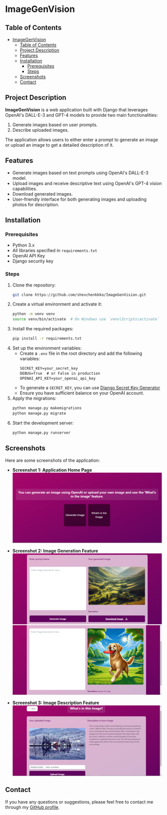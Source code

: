 # ImageGenVision

## Table of Contents
- [ImageGenVision](#imagegenvision)
  - [Table of Contents](#table-of-contents)
  - [Project Description](#project-description)
  - [Features](#features)
  - [Installation](#installation)
    - [Prerequisites](#prerequisites)
    - [Steps](#steps)
  - [Screenshots](#screenshots)
  - [Contact](#contact)

## Project Description
**ImageGenVision** is a web application built with Django that leverages OpenAI's DALL-E-3 and GPT-4 models to provide two main functionalities:
1. Generate images based on user prompts.
2. Describe uploaded images.

The application allows users to either enter a prompt to generate an image or upload an image to get a detailed description of it.


## Features
- Generate images based on text prompts using OpenAI's DALL-E-3 model.
- Upload images and receive descriptive text using OpenAI's GPT-4 vision capabilities.
- Download generated images.
- User-friendly interface for both generating images and uploading photos for description.


## Installation
### Prerequisites
- Python 3.x
- All libraries specified in `requirements.txt`
- OpenAI API Key
- Django security key
  
### Steps
1. Clone the repository:
    ```bash
    git clone https://github.com/shevchenkkko/ImageGenVision.git
    ```
2. Create a virtual environment and activate it:
    ```bash
    python -m venv venv
    source venv/bin/activate  # On Windows use `venv\Scripts\activate`
    ```
3. Install the required packages:
    ```bash
    pip install -r requirements.txt
    ```
4. Set up the environment variables:
    - Create a `.env` file in the root directory and add the following variables:
      ```
      SECRET_KEY=your_secret_key
      DEBUG=True  # or False in production
      OPENAI_API_KEY=your_openai_api_key
      ```
    - To generate a `SECRET_KEY`, you can use [Django Secret Key Generator](https://djecrety.ir/)
    -  Ensure you have sufficient balance on your OpenAI account.
5. Apply the migrations:
    ```bash
    python manage.py makemigrations
    python manage.py migrate
    ```
6. Start the development server:
    ```sh
    python manage.py runserver
    ```
## Screenshots
Here are some screenshots of the application:

- **Screenshot 1: Application Home Page**
  ![Home Page](static/img/screenshots/home_page.png)

- **Screenshot 2: Image Generation Feature**
  ![Image Generation](static/img/screenshots/generate_photo1.png)
  ![Image Generation](static/img/screenshots/generate_photo2.png)

- **Screenshot 3: Image Description Feature**
  ![Image Description](static/img/screenshots/describe_photo.png)

## Contact
If you have any questions or suggestions, please feel free to contact me through my [GitHub profile](https://github.com/shevchenkkko).